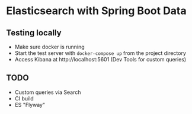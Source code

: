 # Elasticsearch with Spring Boot Data

## Testing locally
- Make sure docker is running
- Start the test server with `docker-compose up` from the project directory
- Access Kibana at http://localhost:5601 (Dev Tools for custom queries)

## TODO
- Custom queries via Search
- CI build
- ES "Flyway"

